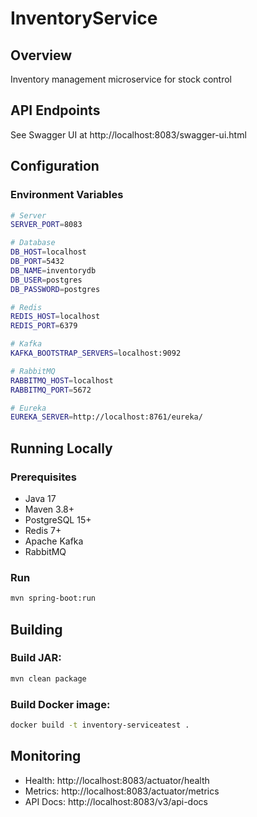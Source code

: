# InventoryService

## Overview
Inventory management microservice for stock control

## API Endpoints
See Swagger UI at http://localhost:8083/swagger-ui.html

## Configuration

### Environment Variables
```bash
# Server
SERVER_PORT=8083

# Database
DB_HOST=localhost
DB_PORT=5432
DB_NAME=inventorydb
DB_USER=postgres
DB_PASSWORD=postgres

# Redis
REDIS_HOST=localhost
REDIS_PORT=6379

# Kafka
KAFKA_BOOTSTRAP_SERVERS=localhost:9092

# RabbitMQ
RABBITMQ_HOST=localhost
RABBITMQ_PORT=5672

# Eureka
EUREKA_SERVER=http://localhost:8761/eureka/
```

## Running Locally

### Prerequisites
- Java 17
- Maven 3.8+
- PostgreSQL 15+
- Redis 7+
- Apache Kafka
- RabbitMQ

### Run
```bash
mvn spring-boot:run
```

## Building

### Build JAR:
```bash
mvn clean package
```

### Build Docker image:
```bash
docker build -t inventory-serviceatest .
```

## Monitoring
- Health: http://localhost:8083/actuator/health
- Metrics: http://localhost:8083/actuator/metrics
- API Docs: http://localhost:8083/v3/api-docs
